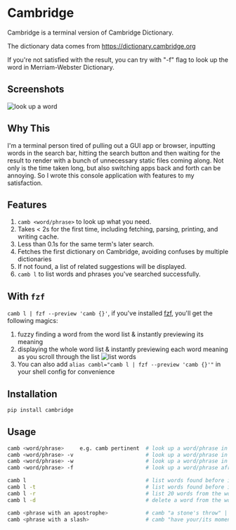 # Cambridge

Cambridge is a terminal version of Cambridge Dictionary.

The dictionary data comes from https://dictionary.cambridge.org

If you're not satisfied with the result, you can try with "-f" flag to look up the word in Merriam-Webster Dictionary.

## Screenshots
![look up a word](/screenshots/word.png)

## Why This
I'm a terminal person tired of pulling out a GUI app or browser, inputting words in the search bar, hitting the search button and then waiting for the result to render with a bunch of unnecessary static files coming along. Not only is the time taken long, but also switching apps back and forth can be annoying. So I wrote this console application with features to my satisfaction.

## Features 
1. `camb <word/phrase>` to look up what you need. 
2. Takes < 2s for the first time, including fetching, parsing, printing, and writing cache. 
3. Less than 0.1s for the same term's later search. 
4. Fetches the first dictionary on Cambridge, avoiding confuses by multiple dictionaries
5. If not found, a list of related suggestions will be displayed.
6. `camb l` to list words and phrases you've searched successfully. 

## With `fzf`
`camb l | fzf --preview 'camb {}'`, if you've installed [fzf](https://github.com/junegunn/fzf), you'll get the following magics: 
1. fuzzy finding a word from the word list & instantly previewing its meaning 
2. displaying the whole word list & instantly previewing each word meaning as you scroll through the list
![list words](/screenshots/fzf.png)
3. You can also add `alias cambl="camb l | fzf --preview 'camb {}'"` in your shell config for convenience

## Installation
```python
pip install cambridge
```

## Usage
```bash
camb <word/phrase>     e.g. camb pertinent  # look up a word/phrase in Cambridge Dictionary
camb <word/phrase> -v                       # look up a word/phrase in verbose/debug mode
camb <word/phrase> -w                       # look up a word/phrase in Merriam-Webster Dictionary
camb <word/phrase> -f                       # look up a word/phrase afresh without using cache

camb l                                      # list words found before in alphabetical order
camb l -t                                   # list words found before in reverse chronological order
camb l -r                                   # list 20 words from the word list randomly 
camb l -d                                   # delete a word from the word list

camb <phrase with an apostrophe>            # camb "a stone's throw" | camb a stone\'s throw
camb <phrase with a slash>                  # camb "have your/its moments" | camb have your\/its moments
```
